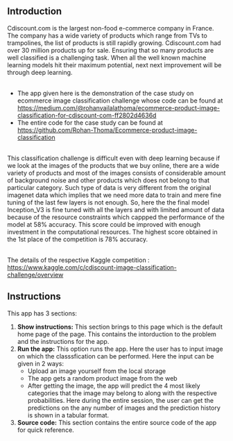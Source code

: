 ## Introduction
Cdiscount.com is the largest non-food e-commerce company in France. The company has a wide variety of products which range from TVs to trampolines, the list of products is still rapidly growing. Cdiscount.com had over 30 million products up for sale. Ensuring that so many products are well classified is a challenging task. When all the well known machine learning models hit their maximum potential, next next improvement will be through deep learning. <br><br>


* The app given here is the demonstration of the case study on ecommerce image classification challenge whose code can be found at https://medium.com/@rohanvailalathoma/ecommerce-product-image-classification-for-cdiscount-com-ff2802d4636d <br>
* The entire code for the case study can be found at https://github.com/Rohan-Thoma/Ecommerce-product-image-classification <br> <br>

This classification challenge is difficult even with deep learning because if we look at the images of the products that we buy online, there are a wide variety of products and most of the images consists of considerable amount of background noise and other products which does not belong to that particular category. Such type of data is very different from the original imagenet data which implies that we need more data to train and mere fine tuning of the last few layers is not enough. So, here the the final model Inception_V3 is fine tuned with all the layers and with limited amount of data because of the resource constraints which cappped the performance of the model at 58% accuracy. This score could be improved with enough investment in the computational resources. The highest score obtained in the 1st place of the competition is 78% accuracy. <br><br> 

The details of the respective Kaggle competition : https://www.kaggle.com/c/cdiscount-image-classification-challenge/overview <br>

## Instructions
This app has 3 sections:
1. <b>Show instructions:</b> This section brings to this page which is the default home page of the page. This contains the intorduction to the problem and the instructions for the app. <br>
2. <b>Run the app:</b> This option runs the app. Here the user has to input image on which the classsfication can be performed. Here the input can be given in 2 ways:
    *  Upload an image yourself from the local storage
    *  The app gets a random product image from the web <br>
    *  After getting the image, the app will predict the 4 most likely categories that the image may belong to along with the respective probabilities. Here during the entire session, the user can get the predictions on the any number of images and the prediction history is shown in a tabular format.<br>
3. <b>Source code:</b> This section contains the entire source code of the app for quick reference. 
